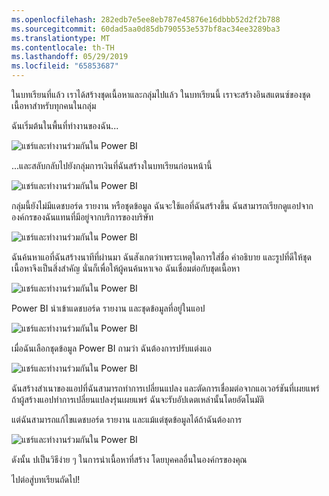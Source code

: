 ```yaml
---
ms.openlocfilehash: 282edb7e5ee8eb787e45876e16dbbb52d2f2b788
ms.sourcegitcommit: 60dad5aa0d85db790553e537bf8ac34ee3289ba3
ms.translationtype: MT
ms.contentlocale: th-TH
ms.lasthandoff: 05/29/2019
ms.locfileid: "65853687"
---
```

ในบทเรียนที่แล้ว เราได้สร้างชุดเนื้อหาและกลุ่มไปแล้ว ในบทเรียนนี้ เราจะสร้างอินสแตนซ์ของชุดเนื้อหาสำหรับทุกคนในกลุ่ม

ฉันเริ่มต้นในพื้นที่ทำงานของฉัน...

![แชร์และทำงานร่วมกันใน Power BI](./media/6-3-use-content-packs/pbi_learn06_03myworkspace.png)

...และสลับกลับไปยังกลุ่มการเงินที่ฉันสร้างในบทเรียนก่อนหน้านี้

![แชร์และทำงานร่วมกันใน Power BI](./media/6-3-use-content-packs/pbi_learn06_03switch2group.png)

กลุ่มนี้ยังไม่มีแดชบอร์ด รายงาน หรือชุดข้อมูล ฉันจะใช้แอที่ฉันสร้างขึ้น ฉันสามารถเรียกดูแอปจากองค์กรของฉันแทนที่มีอยู่จากบริการของบริษัท

![แชร์และทำงานร่วมกันใน Power BI](./media/6-3-use-content-packs/pbi_learn06_03myorgcontpk.png)

ฉันค้นหาแอที่ฉันสร้างนาทีที่ผ่านมา ฉันสังเกตว่าเพราะเหตุใดการใส่ชื่อ คำอธิบาย และรูปที่ดีให้ชุดเนื้อหาจึงเป็นสิ่งสำคัญ นั่นก็เพื่อให้ผู้คนค้นหาเจอ ฉันเชื่อมต่อกับชุดเนื้อหา

![แชร์และทำงานร่วมกันใน Power BI](./media/6-3-use-content-packs/pbi_learn06_03contgallry.png)

Power BI นำเข้าแดชบอร์ด รายงาน และชุดข้อมูลที่อยู่ในแอป

![แชร์และทำงานร่วมกันใน Power BI](./media/6-3-use-content-packs/pbi_learn06_03added2group.png)

เมื่อฉันเลือกชุดข้อมูล Power BI ถามว่า ฉันต้องการปรับแต่งแอ

![แชร์และทำงานร่วมกันใน Power BI](./media/6-3-use-content-packs/pbi_learn06_03personalize.png)

ฉันสร้างสำเนาของแอปที่ฉันสามารถทำการเปลี่ยนแปลง และตัดการเชื่อมต่อจากแอเวอร์ชันที่เผยแพร่ ถ้าผู้สร้างแอปทำการเปลี่ยนแปลงรุ่นเผยแพร่ ฉันจะรับอัปเดตเหล่านั้นโดยอัตโนมัติ

แต่ฉันสามารถแก้ไขแดชบอร์ด รายงาน และแม้แต่ชุดข้อมูลได้ถ้าฉันต้องการ

![แชร์และทำงานร่วมกันใน Power BI](./media/6-3-use-content-packs/pbi_learn06_03editreport.png)

ดังนั้น ปเป็นวิธีง่าย ๆ ในการนำเนื้อหาที่สร้าง โดยบุคคลอื่นในองค์กรของคุณ

ไปต่อสู่บทเรียนถัดไป!

